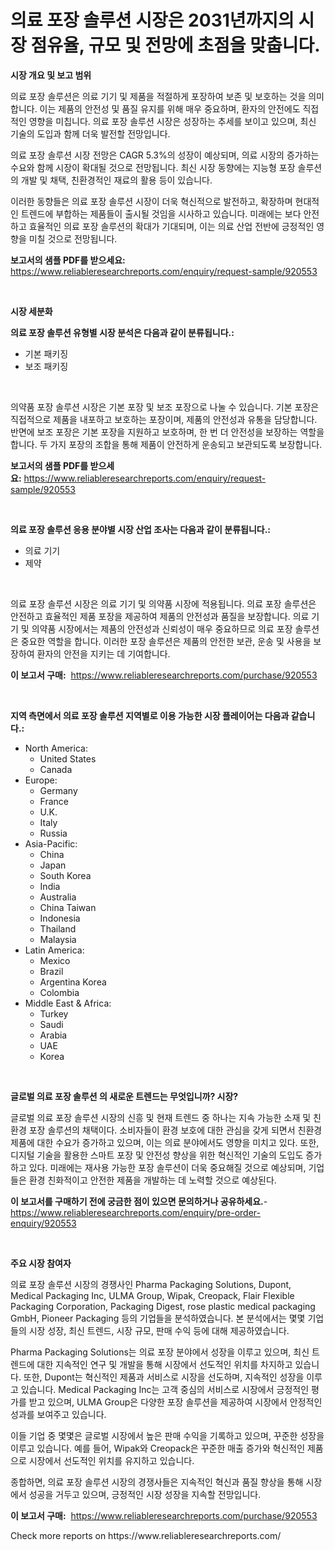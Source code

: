 <p><h1>의료 포장 솔루션 시장은 2031년까지의 시장 점유율, 규모 및 전망에 초점을 맞춥니다.</h1></p><p><strong>시장 개요 및 보고 범위</strong></p>
<p><p>의료 포장 솔루션은 의료 기기 및 제품을 적절하게 포장하여 보존 및 보호하는 것을 의미합니다. 이는 제품의 안전성 및 품질 유지를 위해 매우 중요하며, 환자의 안전에도 직접적인 영향을 미칩니다. 의료 포장 솔루션 시장은 성장하는 추세를 보이고 있으며, 최신 기술의 도입과 함께 더욱 발전할 전망입니다. </p><p>의료 포장 솔루션 시장 전망은 CAGR 5.3%의 성장이 예상되며, 의료 시장의 증가하는 수요와 함께 시장이 확대될 것으로 전망됩니다. 최신 시장 동향에는 지능형 포장 솔루션의 개발 및 채택, 친환경적인 재료의 활용 등이 있습니다. </p><p>이러한 동향들은 의료 포장 솔루션 시장이 더욱 혁신적으로 발전하고, 확장하며 현대적인 트렌드에 부합하는 제품들이 출시될 것임을 시사하고 있습니다. 미래에는 보다 안전하고 효율적인 의료 포장 솔루션의 확대가 기대되며, 이는 의료 산업 전반에 긍정적인 영향을 미칠 것으로 전망됩니다.</p></p>
<p><strong>보고서의 샘플 PDF를 받으세요:</strong> <a href="https://www.reliableresearchreports.com/enquiry/request-sample/920553">https://www.reliableresearchreports.com/enquiry/request-sample/920553</a></p>
<p>&nbsp;</p>
<p><strong>시장 세분화</strong></p>
<p><strong>의료 포장 솔루션 유형별 시장 분석은 다음과 같이 분류됩니다.:</strong></p>
<p><ul><li>기본 패키징</li><li>보조 패키징</li></ul></p>
<p>&nbsp;</p>
<p><p>의약품 포장 솔루션 시장은 기본 포장 및 보조 포장으로 나눌 수 있습니다. 기본 포장은 직접적으로 제품을 내포하고 보호하는 포장이며, 제품의 안전성과 유통을 담당합니다. 반면에 보조 포장은 기본 포장을 지원하고 보호하며, 한 번 더 안전성을 보장하는 역할을 합니다. 두 가지 포장의 조합을 통해 제품이 안전하게 운송되고 보관되도록 보장합니다.</p></p>
<p><strong>보고서의 샘플 PDF를 받으세요:</strong>&nbsp;<a href="https://www.reliableresearchreports.com/enquiry/request-sample/920553">https://www.reliableresearchreports.com/enquiry/request-sample/920553</a></p>
<p>&nbsp;</p>
<p><strong> 의료 포장 솔루션 응용 분야별 시장 산업 조사는 다음과 같이 분류됩니다.:</strong></p>
<p><ul><li>의료 기기</li><li>제약</li></ul></p>
<p>&nbsp;</p>
<p><p>의료 포장 솔루션 시장은 의료 기기 및 의약품 시장에 적용됩니다. 의료 포장 솔루션은 안전하고 효율적인 제품 포장을 제공하여 제품의 안전성과 품질을 보장합니다. 의료 기기 및 의약품 시장에서는 제품의 안전성과 신뢰성이 매우 중요하므로 의료 포장 솔루션은 중요한 역할을 합니다. 이러한 포장 솔루션은 제품의 안전한 보관, 운송 및 사용을 보장하여 환자의 안전을 지키는 데 기여합니다.</p></p>
<p><strong>이 보고서 구매:</strong>&nbsp; <a href="https://www.reliableresearchreports.com/purchase/920553">https://www.reliableresearchreports.com/purchase/920553</a></p>
<p>&nbsp;</p>
<p><strong>지역 측면에서 의료 포장 솔루션 지역별로 이용 가능한 시장 플레이어는 다음과 같습니다.:</strong></p>
<p><ul>
    <li>
        North America:
        <ul>
            <li>United States</li>
            <li>Canada</li>
        </ul>
    </li>
    <li>
        Europe:
        <ul>
            <li>Germany</li>
            <li>France</li>
            <li>U.K.</li>
            <li>Italy</li>
            <li>Russia</li>
        </ul>
    </li>
    <li>
        Asia-Pacific:
        <ul>
            <li>China</li>
            <li>Japan</li>
            <li>South Korea</li>
            <li>India</li>
            <li>Australia</li>
            <li>China Taiwan</li>
            <li>Indonesia</li>
            <li>Thailand</li>
            <li>Malaysia</li>
        </ul>
    </li>
    <li>
        Latin America:
        <ul>
            <li>Mexico</li>
            <li>Brazil</li>
            <li>Argentina Korea</li>
            <li>Colombia</li>
        </ul>
    </li>
    <li>
        Middle East & Africa:
        <ul>
            <li>Turkey</li>
            <li>Saudi</li>
            <li>Arabia</li>
            <li>UAE</li>
            <li>Korea</li>
        </ul>
    </li>
    </ul></p>
<p>&nbsp;</p>
<p><strong>글로벌 의료 포장 솔루션 의 새로운 트렌드는 무엇입니까? 시장?</strong></p>
<p><p>글로벌 의료 포장 솔루션 시장의 신흥 및 현재 트렌드 중 하나는 지속 가능한 소재 및 친환경 포장 솔루션의 채택이다. 소비자들이 환경 보호에 대한 관심을 갖게 되면서 친환경 제품에 대한 수요가 증가하고 있으며, 이는 의료 분야에서도 영향을 미치고 있다. 또한, 디지털 기술을 활용한 스마트 포장 및 안전성 향상을 위한 혁신적인 기술의 도입도 증가하고 있다. 미래에는 재사용 가능한 포장 솔루션이 더욱 중요해질 것으로 예상되며, 기업들은 환경 친화적이고 안전한 제품을 개발하는 데 노력할 것으로 예상된다.</p></p>
<p><strong>이 보고서를 구매하기 전에 궁금한 점이 있으면 문의하거나 공유하세요.</strong>- <a href="https://www.reliableresearchreports.com/enquiry/pre-order-enquiry/920553">https://www.reliableresearchreports.com/enquiry/pre-order-enquiry/920553</a></p>
<p>&nbsp;</p>
<p><strong>주요 시장 참여자</strong></p>
<p><p>의료 포장 솔루션 시장의 경쟁사인 Pharma Packaging Solutions, Dupont, Medical Packaging Inc, ULMA Group, Wipak, Creopack, Flair Flexible Packaging Corporation, Packaging Digest, rose plastic medical packaging GmbH, Pioneer Packaging 등의 기업들을 분석하였습니다. 본 분석에서는 몇몇 기업들의 시장 성장, 최신 트렌드, 시장 규모, 판매 수익 등에 대해 제공하였습니다.</p><p>Pharma Packaging Solutions는 의료 포장 분야에서 성장을 이루고 있으며, 최신 트렌드에 대한 지속적인 연구 및 개발을 통해 시장에서 선도적인 위치를 차지하고 있습니다. 또한, Dupont는 혁신적인 제품과 서비스로 시장을 선도하며, 지속적인 성장을 이루고 있습니다. Medical Packaging Inc는 고객 중심의 서비스로 시장에서 긍정적인 평가를 받고 있으며, ULMA Group은 다양한 포장 솔루션을 제공하여 시장에서 안정적인 성과를 보여주고 있습니다.</p><p>이들 기업 중 몇몇은 글로벌 시장에서 높은 판매 수익을 기록하고 있으며, 꾸준한 성장을 이루고 있습니다. 예를 들어, Wipak와 Creopack은 꾸준한 매출 증가와 혁신적인 제품으로 시장에서 선도적인 위치를 유지하고 있습니다.</p><p>종합하면, 의료 포장 솔루션 시장의 경쟁사들은 지속적인 혁신과 품질 향상을 통해 시장에서 성공을 거두고 있으며, 긍정적인 시장 성장을 지속할 전망입니다.</p></p>
<p><strong>이 보고서 구매:</strong>&nbsp;&nbsp;<a href="https://www.reliableresearchreports.com/purchase/920553">https://www.reliableresearchreports.com/purchase/920553</a></p>
<p>Check more reports on https://www.reliableresearchreports.com/</p>
